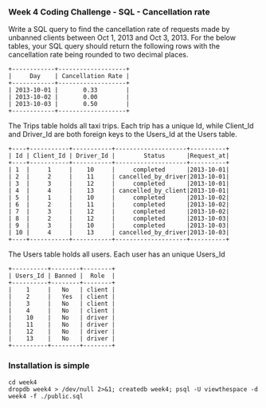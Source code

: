 ### Week 4 Coding Challenge - SQL - Cancellation rate

Write a SQL query to find the cancellation rate of requests made by unbanned clients between Oct 1, 2013 and Oct 3, 2013. For the below tables, your SQL query should return the following rows with the cancellation rate being rounded to two decimal places.

```
+------------+-------------------+
|     Day    | Cancellation Rate |
+------------+-------------------+
| 2013-10-01 |       0.33        |
| 2013-10-02 |       0.00        |
| 2013-10-03 |       0.50        |
+------------+-------------------+
```


The Trips table holds all taxi trips. Each trip has a unique Id, while Client_Id and Driver_Id are both foreign keys to the Users_Id at the Users table.

```
+----+-----------+-----------+--------------------+----------+
| Id | Client_Id | Driver_Id |        Status      |Request_at|
+----+-----------+-----------+--------------------+----------+
| 1  |     1     |    10     |     completed      |2013-10-01|
| 2  |     2     |    11     | cancelled_by_driver|2013-10-01|
| 3  |     3     |    12     |     completed      |2013-10-01|
| 4  |     4     |    13     | cancelled_by_client|2013-10-01|
| 5  |     1     |    10     |     completed      |2013-10-02|
| 6  |     2     |    11     |     completed      |2013-10-02|
| 7  |     3     |    12     |     completed      |2013-10-02|
| 8  |     2     |    12     |     completed      |2013-10-03|
| 9  |     3     |    10     |     completed      |2013-10-03| 
| 10 |     4     |    13     | cancelled_by_driver|2013-10-03|
+----+-----------+-----------+--------------------+----------+
```

The Users table holds all users. Each user has an unique Users_Id

```
+----------+--------+--------+
| Users_Id | Banned |  Role  |
+----------+--------+--------+
|    1     |   No   | client |
|    2     |   Yes  | client |
|    3     |   No   | client |
|    4     |   No   | client |
|    10    |   No   | driver |
|    11    |   No   | driver |
|    12    |   No   | driver |
|    13    |   No   | driver |
+----------+--------+--------+
```
### Installation is simple
```
cd week4
dropdb week4 > /dev/null 2>&1; createdb week4; psql -U viewthespace -d week4 -f ./public.sql
```
